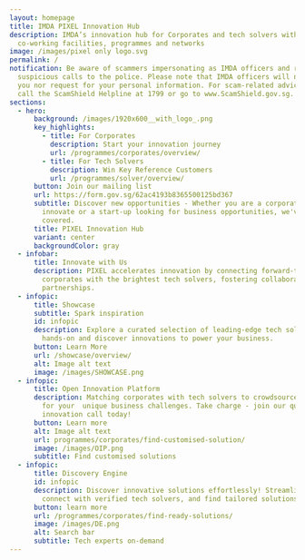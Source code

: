 ```yaml
---
layout: homepage
title: IMDA PIXEL Innovation Hub
description: IMDA’s innovation hub for Corporates and tech solvers with
  co-working facilities, programmes and networks
image: /images/pixel only logo.svg
permalink: /
notification: Be aware of scammers impersonating as IMDA officers and report any
  suspicious calls to the police. Please note that IMDA officers will never call
  you nor request for your personal information. For scam-related advice, please
  call the ScamShield Helpline at 1799 or go to www.ScamShield.gov.sg.
sections:
  - hero:
      background: /images/1920x600__with_logo_.png
      key_highlights:
        - title: For Corporates
          description: Start your innovation journey
          url: /programmes/corporates/overview/
        - title: For Tech Solvers
          description: Win Key Reference Customers
          url: /programmes/solver/overview/
      button: Join our mailing list
      url: https://form.gov.sg/62ac4193b8365500125bd367
      subtitle: Discover new opportunities - Whether you are a corporate looking to
        innovate or a start-up looking for business opportunities, we've got you
        covered.
      title: PIXEL Innovation Hub
      variant: center
      backgroundColor: gray
  - infobar:
      title: Innovate with Us
      description: PIXEL accelerates innovation by connecting forward-thinking
        corporates with the brightest tech solvers, fostering collaborative
        partnerships.
  - infopic:
      title: Showcase
      subtitle: Spark inspiration
      id: infopic
      description: Explore a curated selection of leading-edge tech solutions. Get
        hands-on and discover innovations to power your business.
      button: Learn More
      url: /showcase/overview/
      alt: Image alt text
      image: /images/SHOWCASE.png
  - infopic:
      title: Open Innovation Platform
      description: Matching corporates with tech solvers to crowdsource for solutions
        for your  unique business challenges. Take charge - join our quarterly
        innovation call today!
      button: Learn more
      alt: Image alt text
      url: programmes/corporates/find-customised-solution/
      image: /images/OIP.png
      subtitle: Find customised solutions
  - infopic:
      title: Discovery Engine
      id: infopic
      description: Discover innovative solutions effortlessly! Streamline your search,
        connect with verified tech solvers, and find tailored solutions.
      button: learn more
      url: /programmes/corporates/find-ready-solutions/
      image: /images/DE.png
      alt: Search bar
      subtitle: Tech experts on-demand
---
```

